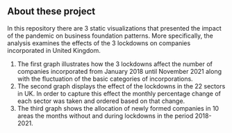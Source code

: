 ## About these project

In this repository there are 3 static visualizations that presented the impact of the pandemic on business foundation patterns. More specifically, the analysis examines the effects of the 3 lockdowns on companies incorporated in United Kingdom. 

1. The first graph illustrates how the 3 lockdowns affect the number of companies incorporated from January 2018 until November 2021 along with the fluctuation of the basic categories of incorporations. 
2. The second graph displays the effect of the lockdowns in the 22 sectors in UK. In order to capture this effect the monthly percentage change of each sector was taken and ordered based on that change. 
3. The third graph shows the allocation of newly formed companies in 10 areas the months without and during lockdowns in the period 2018-2021. 


